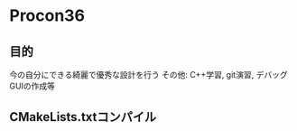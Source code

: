 # Procon36

## 目的
今の自分にできる綺麗で優秀な設計を行う
その他: C++学習, git演習, デバッグGUIの作成等

## CMakeLists.txtコンパイル
```bash
```
